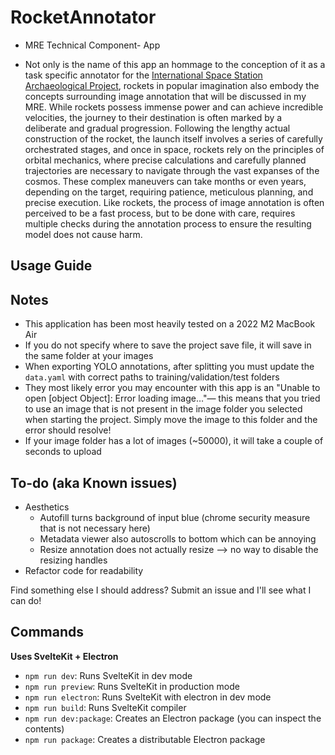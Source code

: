 # RocketAnnotator 
- MRE Technical Component- App  

- Not only is the name of this app an hommage to the conception of it as a task specific annotator for the [International Space Station Archaeological Project](https://issarchaeology.org/), rockets in popular imagination also embody the concepts surrounding  image annotation that will be discussed in my MRE. While rockets possess immense power and can achieve incredible velocities, the journey to their destination is often marked by a deliberate and gradual progression. Following the lengthy actual construction of the rocket, the launch itself involves a series of carefully orchestrated stages, and once in space, rockets rely on the principles of orbital mechanics, where precise calculations and carefully planned trajectories are necessary to navigate through the vast expanses of the cosmos. These complex maneuvers can take months or even years, depending on the target, requiring patience, meticulous planning, and precise execution. Like rockets, the process of image annotation is often perceived to be a fast process, but to be done with care, requires multiple checks during the annotation process to ensure the resulting model does not cause harm.

## Usage Guide 

## Notes
- This application has been most heavily tested on a 2022 M2 MacBook Air 
- If you do not specify where to save the project save file, it will save in the same folder at your images
- When exporting YOLO annotations, after splitting you must update the `data.yaml` with correct paths to training/validation/test folders 
- They most likely error you may encounter with this app is an "Unable to open [object Object]: Error loading image…"— this means that you tried to use an image that is not present in the image folder you selected when starting the project. Simply move the image to this folder and the error should resolve!
- If your image folder has a lot of images (~50000), it will take a couple of seconds to upload

## To-do (aka Known issues)
- Aesthetics
  - Autofill turns background of input blue (chrome security measure that is not necessary here)
  - Metadata viewer also autoscrolls to bottom which can be annoying
  - Resize annotation does not actually resize --> no way to disable the resizing handles
- Refactor code for readability

Find something else I should address? Submit an issue and I'll see what I can do!
  
## Commands
**Uses SvelteKit + Electron**
- `npm run dev`: Runs SvelteKit in dev mode
- `npm run preview`: Runs SvelteKit in production mode
- `npm run electron`: Runs SvelteKit with electron in dev mode
- `npm run build`: Runs SvelteKit compiler
- `npm run dev:package`: Creates an Electron package (you can inspect the contents)
- `npm run package`: Creates a distributable Electron package
